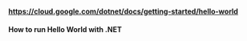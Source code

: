 #### https://cloud.google.com/dotnet/docs/getting-started/hello-world
#### How to run Hello World with .NET
